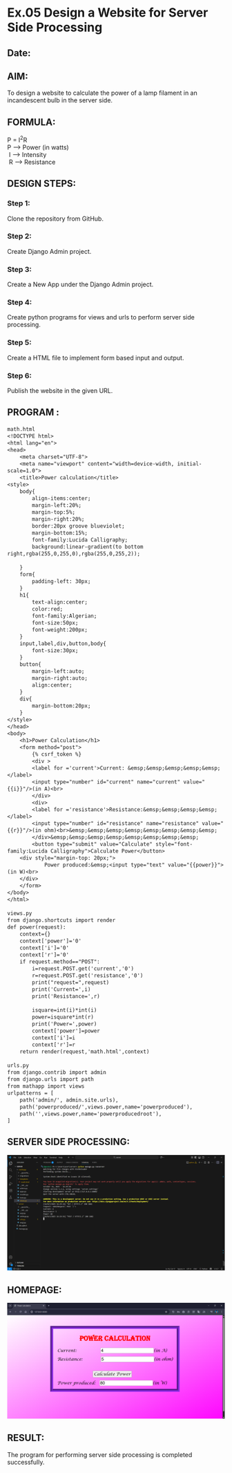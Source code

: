 # Ex.05 Design a Website for Server Side Processing
## Date:

## AIM:
 To design a website to calculate the power of a lamp filament in an incandescent bulb in the server side. 


## FORMULA:
P = I<sup>2</sup>R
<br> P --> Power (in watts)
<br> I --> Intensity
<br> R --> Resistance

## DESIGN STEPS:

### Step 1:
Clone the repository from GitHub.

### Step 2:
Create Django Admin project.

### Step 3:
Create a New App under the Django Admin project.

### Step 4:
Create python programs for views and urls to perform server side processing.

### Step 5:
Create a HTML file to implement form based input and output.

### Step 6:
Publish the website in the given URL.

## PROGRAM :
```
math.html
<!DOCTYPE html>
<html lang="en">
<head>
    <meta charset="UTF-8">
    <meta name="viewport" content="width=device-width, initial-scale=1.0">
    <title>Power calculation</title>
<style>
    body{
        align-items:center;
        margin-left:20%;
        margin-top:5%;
        margin-right:20%;
        border:20px groove blueviolet;
        margin-bottom:15%;
        font-family:Lucida Calligraphy;
        background:linear-gradient(to bottom right,rgba(255,0,255,0),rgba(255,0,255,2));
        
    }  
    form{
        padding-left: 30px;
    }  
    h1{
        text-align:center;
        color:red;
        font-family:Algerian;
        font-size:50px;
        font-weight:200px;
    }   
    input,label,div,button,body{
        font-size:30px;
    }  
    button{
        margin-left:auto;
        margin-right:auto;
        align:center;
    }  
    div{
        margin-bottom:20px;
    }                                
</style>
</head>
<body>
    <h1>Power Calculation</h1>
    <form method="post">
        {% csrf_token %}
        <div >
        <label for ='current'>Current: &emsp;&emsp;&emsp;&emsp;&emsp;</label>
        <input type="number" id="current" name="current" value="{{i}}"/>(in A)<br>
        </div>
        <div>
        <label for ='resistance'>Resistance:&emsp;&emsp;&emsp;&emsp;</label>
        <input type="number" id="resistance" name="resistance" value="{{r}}"/>(in ohm)<br>&emsp;&emsp;&emsp;&emsp;&emsp;&emsp;&emsp;&emsp;
        </div>&emsp;&emsp;&emsp;&emsp;&emsp;&emsp;&emsp;&emsp;
        <button type="submit" value="Calculate" style="font-family:Lucida Calligraphy">Calculate Power</button>
    <div style="margin-top: 20px;">
            Power produced:&emsp;<input type="text" value="{{power}}">(in W)<br>
    </div>
    </form>
</body>
</html>

views.py
from django.shortcuts import render
def power(request):
    context={}
    context['power']='0'
    context['i']='0'
    context['r']='0'
    if request.method=="POST":
        i=request.POST.get('current','0')
        r=request.POST.get('resistance','0')
        print("request=",request)
        print('Current=',i)
        print('Resistance=',r)
        
        isquare=int(i)*int(i) 
        power=isquare*int(r)
        print('Power=',power)
        context['power']=power
        context['i']=i
        context['r']=r
    return render(request,'math.html',context)

urls.py
from django.contrib import admin
from django.urls import path
from mathapp import views
urlpatterns = [
    path('admin/', admin.site.urls),
    path('powerproduced/',views.power,name='powerproduced'),
    path('',views.power,name='powerproducedroot'),
]

```

## SERVER SIDE PROCESSING:
![alt text](<Screenshot 2025-10-16 163010.png>)

## HOMEPAGE:
![alt text](<Screenshot 2025-10-16 154059.png>)

## RESULT:
The program for performing server side processing is completed successfully.
